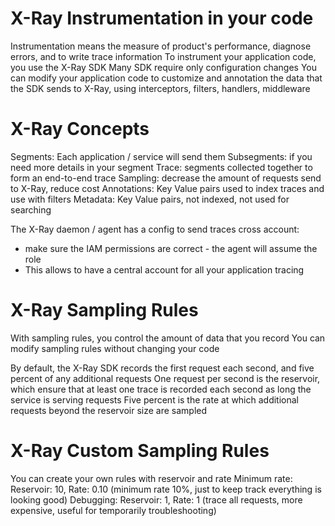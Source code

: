 # X-Ray Instrumentation in your code

Instrumentation means the measure of product's performance, diagnose errors, and to write trace information
To instrument your application code, you use the X-Ray SDK
Many SDK require only configuration changes
You can modify your application code to customize and annotation the data that the SDK sends to X-Ray, using interceptors, filters, handlers, middleware

# X-Ray Concepts

Segments: Each application / service will send them
Subsegments: if you need more details in your segment
Trace: segments collected together to form an end-to-end trace
Sampling: decrease the amount of requests send to X-Ray, reduce cost
Annotations: Key Value pairs used to index traces and use with filters
Metadata: Key Value pairs, not indexed, not used for searching

The X-Ray daemon / agent has a config to send traces cross account:
- make sure the IAM permissions are correct - the agent will assume the role
- This allows to have a central account for all your application tracing

# X-Ray Sampling Rules

With sampling rules, you control the amount of data that you record
You can modify sampling rules without changing your code

By default, the X-Ray SDK records the first request each second, and five percent of any additional requests
One request per second is the reservoir, which ensure that at least one trace is recorded each second as long the service is serving requests
Five percent is the rate at which additional requests beyond the reservoir size are sampled

# X-Ray Custom Sampling Rules

You can create your own rules with reservoir and rate
Minimum rate: Reservoir: 10, Rate: 0.10 (minimum rate 10%, just to keep track everything is looking good)
Debugging: Reservoir: 1, Rate: 1 (trace all requests, more expensive, useful for temporarily troubleshooting) 


